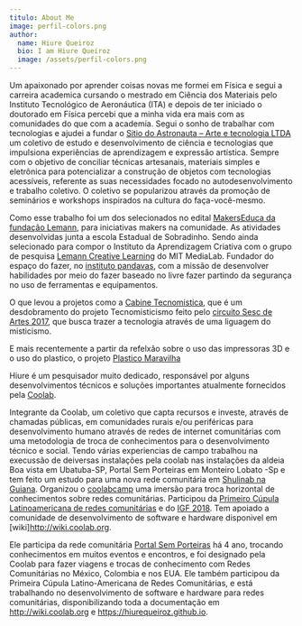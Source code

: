 ```yaml
---
titulo: About Me
image: perfil-colors.png
author:
  name: Hiure Queiroz
  bio: I am Hiure Queiroz
  image: /assets/perfil-colors.png
---
```


<v-img src="perfil-colors.png" alt="image alt text"></v-img>

Um apaixonado por aprender coisas novas me formei em Física e segui a carreira academica cursando o mestrado em Ciência dos Materiais pelo Instituto Tecnológico de Aeronáutica (ITA) e depois de ter iniciado o doutorado em Física percebi que a minha vida era mais com as comunidades do que com a academia.
Segui o sonho de trabalhar com tecnologias e ajudei a fundar o <a href="https://sitiodoastronauta.com.br">Sitio do Astronauta – Arte e tecnologia  LTDA</a> um coletivo de estudo e desenvolvimento de ciência e tecnologias que impulsiona experiências de aprendizagem e expressão artística. Sempre com o objetivo de conciliar técnicas artesanais, materiais simples e eletrônica para potencializar a construção de objetos com tecnologias acessíveis, referente as suas necessidades focado no autodesenvolvimento e trabalho coletivo. O coletivo se popularizou através da promoção de seminários e workshops inspirados na cultura do faça-você-mesmo. 

Como esse trabalho foi um dos selecionados no edital [MakersEduca da fundação Lemann](http://www.fundacaolemann.org.br/makers/), para iniciativas makers na comunidade. As atividades desenvolvidas junta a escola Estadual de Sobradinho.
Sendo ainda selecionado para compor o Instituto da Aprendizagem Criativa com o grupo de pesquisa [Lemann Creative Learning](https://llk.media.mit.edu/projects/4633/) do MIT MediaLab.
Fundador do espaço do fazer, no [instituto pandavas](http://institutopandavas.org.br), com a missão de desenvolver habilidades por meio do fazer baseado no livre fazer partindo da segurança no uso de ferramentas e equipamentos.

O que levou a projetos como a [Cabine Tecnomistica](https://cabinetecnomistica.com.br), que é um desdobramento do projeto Tecnomisticismo feito pelo [circuito Sesc de Artes 2017](https://www.youtube.com/watch?v=82tkY-XSw-0), que busca trazer a tecnologia através de uma liguagem do misticismo.

E mais recentemente a partir da refelxão sobre o uso das impressoras 3D e o uso do plastico, o projeto [Plastico Maravilha](https://plasticomaravilha.com.br)

Hiure é um pesquisador muito dedicado, responsável por alguns desenvolvimentos técnicos e soluções importantes atualmente fornecidos pela [Coolab](https://coolab.org).

Integrante da Coolab, um coletivo que capta recursos e investe, através de chamadas públicas, em comunidades rurais e/ou periféricas para desenvolvimento humano através de redes de internet comunitárias com uma metodologia de troca de conhecimentos para o desenvolvimento técnico e social. Tendo várias experiencias de campo trabalhou na execussão de deiversas instalações pela coolab nas instalações da aldeia Boa vista em Ubatuba-SP, Portal Sem Porteiras em Monteiro Lobato -Sp e tem feito um estudo para uma nova rede comunitária em [Shulinab na Guiana](http://blog.altermundi.net/article/coolab-visita-tecnica-guyana-wapichan/). Organizou o [coolabcamp](http://www.coolab.org/2018/01/20/coolab-camp-redes-livres-mao-na-massa/) uma imersão para troca horizontal de conhecimentos sobre redes comunitárias. Participou da [Primeiro Cúpula Latinoamericana de redes comunitárias](http://cnsig.info/cumbre/lac/2018/09/17/Cumbre-Latinoamericana.html) e do [IGF 2018](https://www.intgovforum.org/multilingual/content/igf-2018-0). Tem apoiado a comunidade de desenvolvimento de software e hardware disponivel em [wiki]http://wiki.coolab.org.

Ele participa da rede comunitária [Portal Sem Porteiras](https://portalsemporteiras.github.io) há 4 ano, trocando conhecimentos em muitos eventos e encontros, e foi designado pela Coolab para fazer viagens e trocas de conhecimento com Redes Comunitárias no México, Colombia e nos EUA. Ele também participou da Primeira Cúpula Latino-Americana de Redes Comunitárias, e está trabalhando no desenvolvimento de software e hardware para redes comunitárias, disponibilizando toda a documentação em http://wiki.coolab.org e https://hiurequeiroz.github.io.